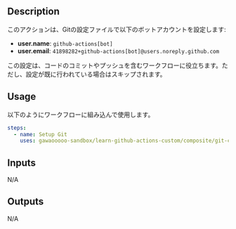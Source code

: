 

<!-- actdocs start -->

## Description

このアクションは、Gitの設定ファイルで以下のボットアカウントを設定します:

- **user.name**: `github-actions[bot]`
- **user.email**: `41898282+github-actions[bot]@users.noreply.github.com`

この設定は、コードのコミットやプッシュを含むワークフローに役立ちます。ただし、設定が既に行われている場合はスキップされます。

## Usage
以下のようにワークフローに組み込んで使用します。

```yaml
steps:
  - name: Setup Git
    uses: gawaooooo-sandbox/learn-github-actions-custom/composite/git-config@v0 # This is the version of the action
```

## Inputs

N/A

## Outputs

N/A

<!-- actdocs end -->


